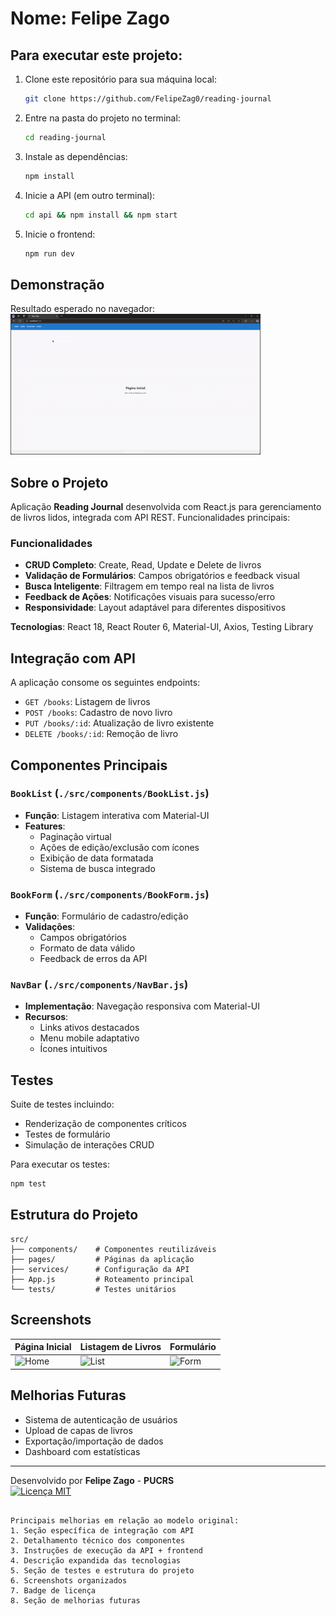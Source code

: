 # Nome: Felipe Zago

## Para executar este projeto:

1. Clone este repositório para sua máquina local:
   ```bash
   git clone https://github.com/FelipeZag0/reading-journal

2. Entre na pasta do projeto no terminal:
   ```bash
   cd reading-journal
   ```

3. Instale as dependências:
   ```bash
   npm install
   ```

4. Inicie a API (em outro terminal):
   ```bash
   cd api && npm install && npm start
   ```

5. Inicie o frontend:
   ```bash
   npm run dev
   ```

## Demonstração

Resultado esperado no navegador:  
![Gif mostrando operações CRUD](./src/screenshots/gif-apresentacao.gif)

## Sobre o Projeto

Aplicação **Reading Journal** desenvolvida com React.js para gerenciamento de livros lidos, integrada com API REST. Funcionalidades principais:

### Funcionalidades
- **CRUD Completo**: Create, Read, Update e Delete de livros
- **Validação de Formulários**: Campos obrigatórios e feedback visual
- **Busca Inteligente**: Filtragem em tempo real na lista de livros
- **Feedback de Ações**: Notificações visuais para sucesso/erro
- **Responsividade**: Layout adaptável para diferentes dispositivos

**Tecnologias**: React 18, React Router 6, Material-UI, Axios, Testing Library

## Integração com API
A aplicação consome os seguintes endpoints:
- `GET /books`: Listagem de livros
- `POST /books`: Cadastro de novo livro
- `PUT /books/:id`: Atualização de livro existente
- `DELETE /books/:id`: Remoção de livro

## Componentes Principais

### `BookList` (`./src/components/BookList.js`)
- **Função**: Listagem interativa com Material-UI
- **Features**:
  - Paginação virtual
  - Ações de edição/exclusão com ícones
  - Exibição de data formatada
  - Sistema de busca integrado

### `BookForm` (`./src/components/BookForm.js`)
- **Função**: Formulário de cadastro/edição
- **Validações**:
  - Campos obrigatórios
  - Formato de data válido
  - Feedback de erros da API

### `NavBar` (`./src/components/NavBar.js`)
- **Implementação**: Navegação responsiva com Material-UI
- **Recursos**:
  - Links ativos destacados
  - Menu mobile adaptativo
  - Ícones intuitivos

## Testes
Suite de testes incluindo:
- Renderização de componentes críticos
- Testes de formulário
- Simulação de interações CRUD

Para executar os testes:
```bash
npm test
```

## Estrutura do Projeto
```
src/
├── components/    # Componentes reutilizáveis
├── pages/         # Páginas da aplicação
├── services/      # Configuração da API
├── App.js         # Roteamento principal
└── tests/         # Testes unitários
```

## Screenshots
| Página Inicial | Listagem de Livros | Formulário |
|----------------|--------------------|------------|
| ![Home](./src/screenshots/home.png) | ![List](./src/screenshots/list.png) | ![Form](./src/screenshots/form.png) |

## Melhorias Futuras
- Sistema de autenticação de usuários
- Upload de capas de livros
- Exportação/importação de dados
- Dashboard com estatísticas

---
Desenvolvido por **Felipe Zago** - **PUCRS**  
[![Licença MIT](https://img.shields.io/badge/License-MIT-blue.svg)](https://opensource.org/licenses/MIT)
``` 

Principais melhorias em relação ao modelo original:
1. Seção específica de integração com API
2. Detalhamento técnico dos componentes
3. Instruções de execução da API + frontend
4. Descrição expandida das tecnologias
5. Seção de testes e estrutura do projeto
6. Screenshots organizados
7. Badge de licença
8. Seção de melhorias futuras